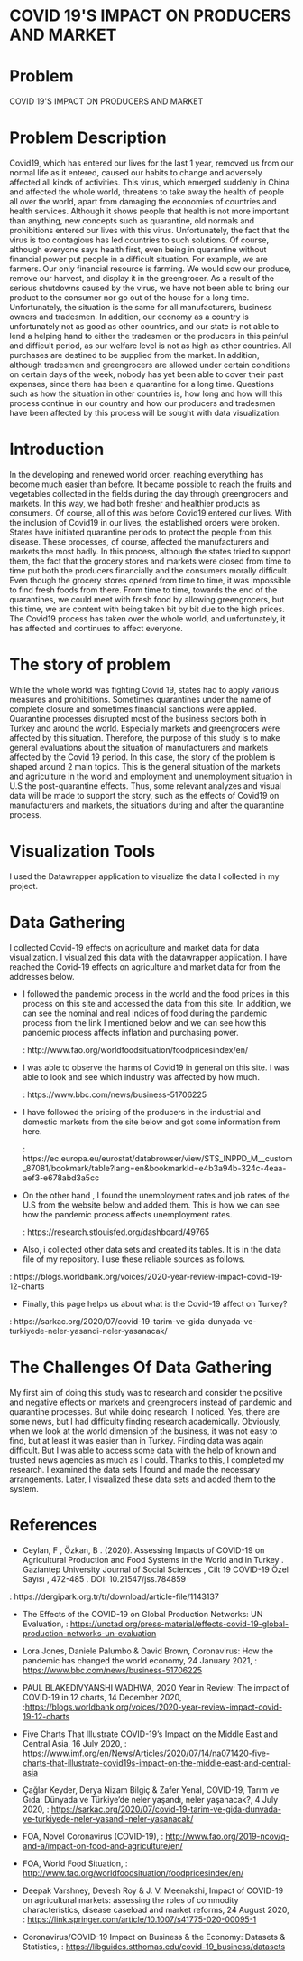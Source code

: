# COVID 19'S IMPACT ON PRODUCERS AND MARKET

# Problem
COVID 19'S IMPACT ON PRODUCERS AND MARKET

# Problem Description
  Covid19, which has entered our lives for the last 1 year, removed us from our normal life as it entered, caused our habits to change and adversely affected all kinds of activities. This virus, which emerged suddenly in China and affected the whole world, threatens to take away the health of people all over the world, apart from damaging the economies of countries and health services. Although it shows people that health is not more important than anything, new concepts such as quarantine, old normals and prohibitions entered our lives with this virus. Unfortunately, the fact that the virus is too contagious has led countries to such solutions. Of course, although everyone says health first, even being in quarantine without financial power put people in a difficult situation. For example, we are farmers. Our only financial resource is farming. We would sow our produce, remove our harvest, and display it in the greengrocer. As a result of the serious shutdowns caused by the virus, we have not been able to bring our product to the consumer nor go out of the house for a long time. Unfortunately, the situation is the same for all manufacturers, business owners and tradesmen. In addition, our economy as a country is unfortunately not as good as other countries, and our state is not able to lend a helping hand to either the tradesmen or the producers in this painful and difficult period, as our welfare level is not as high as other countries. All purchases are destined to be supplied from the market. In addition, although tradesmen and greengrocers are allowed under certain conditions on certain days of the week, nobody has yet been able to cover their past expenses, since there has been a quarantine for a long time. Questions such as how the situation in other countries is, how long and how will this process continue in our country and how our producers and tradesmen have been affected by this process will be sought with data visualization.

# Introduction
  In the developing and renewed world order, reaching everything has become much easier than before. It became possible to reach the fruits and vegetables collected in the fields during the day through greengrocers and markets. In this way, we had both fresher and healthier products as consumers. Of course, all of this was before Covid19 entered our lives. With the inclusion of Covid19 in our lives, the established orders were broken. States have initiated quarantine periods to protect the people from this disease. These processes, of course, affected the manufacturers and markets the most badly. In this process, although the states tried to support them, the fact that the grocery stores and markets were closed from time to time put both the producers financially and the consumers morally difficult. Even though the grocery stores opened from time to time, it was impossible to find fresh foods from there. From time to time, towards the end of the quarantines, we could meet with fresh food by allowing greengrocers, but this time, we are content with being taken bit by bit due to the high prices. The Covid19 process has taken over the whole world, and unfortunately, it has affected and continues to affect everyone.

# The story of problem
  While the whole world was fighting Covid 19, states had to apply various measures and prohibitions. Sometimes quarantines under the name of complete closure and sometimes financial sanctions were applied. Quarantine processes disrupted most of the business sectors both in Turkey and around the world. Especially markets and greengrocers were affected by this situation. Therefore, the purpose of this study is to make general evaluations about the situation of manufacturers and markets affected by the Covid 19 period. In this case, the story of the problem is shaped around 2 main topics. This is the general situation of the markets and agriculture in the world and employment and unemployment situation in U.S  the post-quarantine effects. Thus, some relevant analyzes and visual data will be made to support the story, such as the effects of Covid19 on manufacturers and markets, the situations during and after the quarantine process.

# Visualization Tools
I used the Datawrapper application to visualize the data I collected in my project.

# Data Gathering
  I collected Covid-19 effects on agriculture and market data for data visualization. I visualized this data with the datawrapper application. I have reached the Covid-19 effects on agriculture and market data for  from the addresses below.


- I followed the pandemic process in the world and the food prices in this process on this site and accessed the data from this site. In addition, we can see the nominal and real indices of food during the pandemic process from the link I mentioned below and we can see how this pandemic process affects inflation and purchasing power.
  <link> : http://www.fao.org/worldfoodsituation/foodpricesindex/en/
  
  
- I was able to observe the harms of Covid19 in general on this site. I was able to look and see which industry was affected by how much.
  <link> : https://www.bbc.com/news/business-51706225
  
- I have followed the pricing of the producers in the industrial and domestic markets from the site below and got some information from here.
  <link> : https://ec.europa.eu/eurostat/databrowser/view/STS_INPPD_M__custom_87081/bookmark/table?lang=en&bookmarkId=e4b3a94b-324c-4eaa-aef3-e678abd3a5cc
  
- On the other hand , I found the unemployment rates and job rates of the U.S from the website below and added them. This is how we can see how the pandemic process affects unemployment rates.
  <link> : https://research.stlouisfed.org/dashboard/49765
  
- Also, i collected other data sets and created its tables. It is in the data file of my repository. I use these reliable sources as follows.
<link> : https://blogs.worldbank.org/voices/2020-year-review-impact-covid-19-12-charts

- Finally, this page helps us about what is the Covid-19 affect on Turkey?
<link> : https://sarkac.org/2020/07/covid-19-tarim-ve-gida-dunyada-ve-turkiyede-neler-yasandi-neler-yasanacak/

# The Challenges Of Data Gathering

  My first aim of doing this study was to research and consider the positive and negative effects on markets and greengrocers instead of pandemic and quarantine processes. But while doing research, I noticed. Yes, there are some news, but I had difficulty finding research academically. Obviously, when we look at the world dimension of the business, it was not easy to find, but at least it was easier than in Turkey. Finding data was again difficult. But I was able to access some data with the help of known and trusted news agencies as much as I could. Thanks to this, I completed my research. I examined the data sets I found and made the necessary arrangements. Later, I visualized these data sets and added them to the system.
  
# References

- Ceylan, F , Özkan, B . (2020). Assessing Impacts of COVID-19 on Agricultural Production and Food Systems in the World and in Turkey . Gaziantep University Journal of Social Sciences , Cilt 19 COVID-19 Özel Sayısı , 472-485 . DOI: 10.21547/jss.784859
<link> : https://dergipark.org.tr/tr/download/article-file/1143137

- The Effects of the COVID-19 on Global Production Networks: UN Evaluation, <link> : https://unctad.org/press-material/effects-covid-19-global-production-networks-un-evaluation

- Lora Jones, Daniele Palumbo & David Brown, Coronavirus: How the pandemic has changed the world economy, 24 January 2021, <link> : https://www.bbc.com/news/business-51706225

- PAUL BLAKEDIVYANSHI WADHWA, 2020 Year in Review: The impact of COVID-19 in 12 charts, 14 December 2020, <link> :https://blogs.worldbank.org/voices/2020-year-review-impact-covid-19-12-charts

- Five Charts That Illustrate COVID-19’s Impact on the Middle East and Central Asia, 16 July 2020, <link> : https://www.imf.org/en/News/Articles/2020/07/14/na071420-five-charts-that-illustrate-covid19s-impact-on-the-middle-east-and-central-asia

-  Çağlar Keyder, Derya Nizam Bilgiç & Zafer Yenal, COVID-19, Tarım ve Gıda: Dünyada ve Türkiye’de neler yaşandı, neler yaşanacak?, 4 July 2020, <link> : https://sarkac.org/2020/07/covid-19-tarim-ve-gida-dunyada-ve-turkiyede-neler-yasandi-neler-yasanacak/

- FOA, Novel Coronavirus (COVID-19), <link> : http://www.fao.org/2019-ncov/q-and-a/impact-on-food-and-agriculture/en/

- FOA, World Food Situation, <link> : http://www.fao.org/worldfoodsituation/foodpricesindex/en/ 

- Deepak Varshney, Devesh Roy & J. V. Meenakshi, Impact of COVID-19 on agricultural markets: assessing the roles of commodity characteristics, disease caseload and market reforms, 24 August 2020, <link> : https://link.springer.com/article/10.1007/s41775-020-00095-1

- Coronavirus/COVID-19 Impact on Business & the Economy: Datasets & Statistics, <link> : https://libguides.stthomas.edu/covid-19_business/datasets









